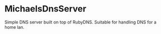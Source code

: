 # MichaelsDnsServer
Simple DNS server built on top of RubyDNS. Suitable for handling DNS for a home lan.
